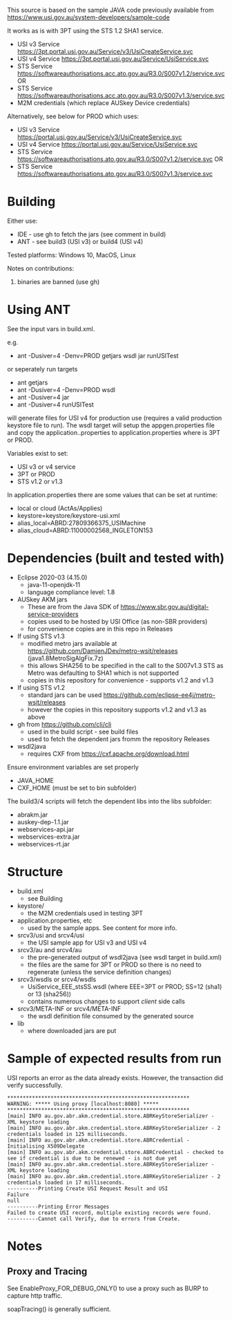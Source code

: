 This source is based on the sample JAVA code previously available from https://www.usi.gov.au/system-developers/sample-code

It works as is with 3PT using the STS 1.2 SHA1 service.

* USI v3 Service https://3pt.portal.usi.gov.au/Service/v3/UsiCreateService.svc
* USI v4 Service https://3pt.portal.usi.gov.au/Service/UsiService.svc
* STS Service https://softwareauthorisations.acc.ato.gov.au/R3.0/S007v1.2/service.svc OR
* STS Service https://softwareauthorisations.acc.ato.gov.au/R3.0/S007v1.3/service.svc
* M2M credentials (which replace AUSkey Device credentials)

Alternatively, see below for PROD which uses:

* USI v3 Service https://portal.usi.gov.au/Service/v3/UsiCreateService.svc
* USI v4 Service https://portal.usi.gov.au/Service/UsiService.svc
* STS Service https://softwareauthorisations.ato.gov.au/R3.0/S007v1.2/service.svc OR
* STS Service https://softwareauthorisations.ato.gov.au/R3.0/S007v1.3/service.svc

Building
========

Either use:

* IDE - use gh to fetch the jars (see comment in build)
* ANT - see build3 (USI v3) or build4 (USI v4)

Tested platforms: Windows 10, MacOS, Linux

Notes on contributions:

1. binaries are banned (use gh)

Using ANT
=========

See the input vars in build.xml.

e.g.

  * ant -Dusiver=4 -Denv=PROD getjars wsdl jar runUSITest

or seperately run targets
  * ant getjars
  * ant -Dusiver=4 -Denv=PROD wsdl
  * ant -Dusiver=4 jar
  * ant -Dusiver=4 runUSITest
  
will generate files for USI v4 for production use (requires a valid production keystore file to run).
The wsdl target will setup the appgen.properties file and
copy the application.<env>.properties to application.properties where <env> is 3PT or PROD.

Variables exist to set:
  * USI v3 or v4 service
  * 3PT or PROD
  * STS v1.2 or v1.3

In application.properties there are some values that can be set at runtime:
  * local or cloud (ActAs/Applies)
  * keystore=keystore/keystore-usi.xml
  * alias_local=ABRD:27809366375_USIMachine
  * alias_cloud=ABRD:11000002568_INGLETON153


Dependencies (built and tested with)
============

* Eclipse 2020-03 (4.15.0)
    - java-11-openjdk-11
    - language compliance level: 1.8
* AUSkey AKM jars
    - These are from the Java SDK of https://www.sbr.gov.au/digital-service-providers
    - copies used to be hosted by USI Office (as non-SBR providers)
    - for convenience copies are in this repo in Releases
* If using STS v1.3
    - modified metro jars available at https://github.com/DamienJDev/metro-wsit/releases (java1.8MetroSigAlgFix.7z)
    - this allows SHA256 to be specified in the call to the S007v1.3 STS as Metro was defaulting to SHA1 which is not supported
    - copies in this repository for convenience - supports v1.2 and v1.3
* If using STS v1.2
    - standard jars can be used https://github.com/eclipse-ee4j/metro-wsit/releases
    - however the copies in this repository supports v1.2 and v1.3 as above
* gh from https://github.com/cli/cli
    - used in the build script - see build files
    - used to fetch the dependent jars fromm the repository Releases
* wsdl2java
    - requires CXF from https://cxf.apache.org/download.html

Ensure environment variables are set properly

* JAVA_HOME
* CXF_HOME (must be set to bin subfolder)

The build3/4 scripts will fetch the dependent libs into the libs subfolder:

* abrakm.jar
* auskey-dep-1.1.jar
* webservices-api.jar
* webservices-extra.jar
* webservices-rt.jar

Structure
=========

* build.xml
    - see Building
* keystore/
    - the M2M credentials used in testing 3PT
* application.properties, etc
    - used by the sample apps. See content for more info.
* srcv3/usi and srcv4/usi
    - the USI sample app for USI v3 and USI v4
* srcv3/au and srcv4/au
    - the pre-generated output of wsdl2java (see wsdl target in build.xml)
    - the files are the same for 3PT or PROD so there is no need to regenerate (unless the service definition changes)
* srcv3/wsdls or srcv4/wsdls
    - UsiService_EEE_stsSS.wsdl (where EEE=3PT or PROD; SS=12 (sha1) or 13 (sha256))
    - contains numerous changes to support *client* side calls
* srcv3/META-INF or srcv4/META-INF
    - the wsdl definition file consumed by the generated source
* lib
    - where downloaded jars are put

Sample of expected results from run
================

USI reports an error as the data already exists. However, the transaction did verify successfully.

```
***********************************************************
WARNING: ***** Using proxy [localhost:8080] *****
***********************************************************
[main] INFO au.gov.abr.akm.credential.store.ABRKeyStoreSerializer - XML keystore loading
[main] INFO au.gov.abr.akm.credential.store.ABRKeyStoreSerializer - 2 credentials loaded in 125 milliseconds.
[main] INFO au.gov.abr.akm.credential.store.ABRCredential - Initialising X509Delegate
[main] INFO au.gov.abr.akm.credential.store.ABRCredential - checked to see if credential is due to be renewed - is not due yet
[main] INFO au.gov.abr.akm.credential.store.ABRKeyStoreSerializer - XML keystore loading
[main] INFO au.gov.abr.akm.credential.store.ABRKeyStoreSerializer - 2 credentials loaded in 17 milliseconds.
----------Printing Create USI Request Result and USI
Failure
null
----------Printing Error Messages
Failed to create USI record, multiple existing records were found.
----------Cannot call Verify, due to errors from Create.
```

Notes
=====

Proxy and Tracing
-----

See EnableProxy_FOR_DEBUG_ONLY() to use a proxy such as BURP to capture http traffic.

soapTracing() is generally sufficient.

